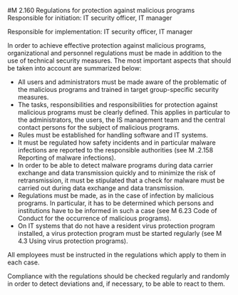 #M 2.160 Regulations for protection against malicious programs
Responsible for initiation: IT security officer, IT manager

Responsible for implementation: IT security officer, IT manager

In order to achieve effective protection against malicious programs, organizational and personnel regulations must be made in addition to the use of technical security measures. The most important aspects that should be taken into account are summarized below:

* All users and administrators must be made aware of the problematic of the malicious programs and trained in target group-specific security measures.
* The tasks, responsibilities and responsibilities for protection against malicious programs must be clearly defined. This applies in particular to the administrators, the users, the IS management team and the central contact persons for the subject of malicious programs.
* Rules must be established for handling software and IT systems.
* It must be regulated how safety incidents and in particular malware infections are reported to the responsible authorities (see M .2.158 Reporting of malware infections).
* In order to be able to detect malware programs during data carrier exchange and data transmission quickly and to minimize the risk of retransmission, it must be stipulated that a check for malware must be carried out during data exchange and data transmission.
* Regulations must be made, as in the case of infection by malicious programs. In particular, it has to be determined which persons and institutions have to be informed in such a case (see M 6.23 Code of Conduct for the occurrence of malicious programs).
* On IT systems that do not have a resident virus protection program installed, a virus protection program must be started regularly (see M 4.3 Using virus protection programs).


All employees must be instructed in the regulations which apply to them in each case.

Compliance with the regulations should be checked regularly and randomly in order to detect deviations and, if necessary, to be able to react to them.



